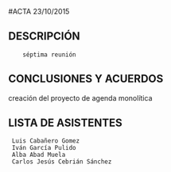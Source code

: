 #ACTA 23/10/2015
## DESCRIPCIÓN
     	séptima reunión
## CONCLUSIONES Y ACUERDOS
creación del proyecto de agenda monolítica
## LISTA DE ASISTENTES
     
     Luis Cabañero Gomez
     Iván García Pulido
     Alba Abad Muela
     Carlos Jesús Cebrián Sánchez
